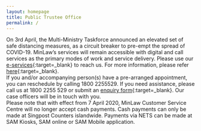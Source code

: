 ```yaml
---
layout: homepage
title: Public Trustee Office
permalink: /
---
```

<!-- Type your notification here - the notification bar will not appear if this is empty. For other changes, refer to _data/homepage.yml to edit the homepage -->
On 3rd April, the Multi-Ministry Taskforce announced an elevated set of safe distancing measures, as a circuit breaker to pre-empt the spread of COVID-19.
MinLaw’s services will remain accessible with digital and call services as the primary modes of work and service delivery. Please use our [e-services](https://eservices.mlaw.gov.sg/pto/welcome.xhtml){:target=_blank} to reach us. For more information, please refer [here](https://www.mlaw.gov.sg/news/announcements/minlaw-services-remain-accessible-amidst-elevated-safe-distancing-measures){:target=_blank}.
<br>If you and/or accompanying person(s) have a pre-arranged appointment, you can reschedule by calling 1800 2255529. If you need assistance, please call us at 1800 2255 529 or submit an [enquiry form](https://eservices.mlaw.gov.sg/enquiry/){:target=_blank}. Our case officers will be in touch with you.
<br>Please note that with effect from 7 April 2020, MinLaw Customer Service Centre will no longer accept cash payments. Cash payments can only be made at Singpost Counters islandwide. Payments via NETS can be made at SAM Kiosks, SAM online or SAM Mobile application.
